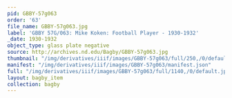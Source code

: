 ```yaml
---
pid: GBBY-57g063
order: '63'
file_name: GBBY-57g063.jpg
label: 'GBBY 57G/063: Mike Koken: Football Player - 1930-1932'
_date: 1930-1932
object_type: glass plate negative
source: http://archives.nd.edu/Bagby/GBBY-57g063.jpg
thumbnail: "/img/derivatives/iiif/images/GBBY-57g063/full/250,/0/default.jpg"
manifest: "/img/derivatives/iiif/images/GBBY-57g063/manifest.json"
full: "/img/derivatives/iiif/images/GBBY-57g063/full/1140,/0/default.jpg"
layout: bagby_item
collection: bagby
---
```

